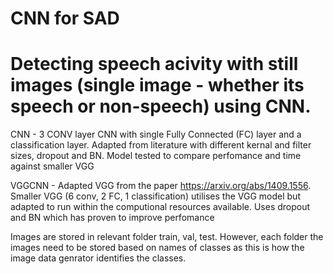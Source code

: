 # CNN for SAD
# Detecting speech acivity with still images (single image - whether its speech or non-speech) using CNN.  
CNN - 3 CONV layer CNN with single Fully Connected (FC) layer and a classification layer.  Adapted from literature with different kernal and filter sizes, dropout and BN. Model tested to compare perfomance and time against smaller VGG

VGGCNN - Adapted VGG from the paper https://arxiv.org/abs/1409.1556. Smaller VGG (6 conv, 2 FC, 1 classification) utilises the VGG model but adapted to run within the computional resources available. Uses dropout and BN which has proven to improve perfomance 

Images are stored in relevant folder train, val, test.
However, each folder the images need to be stored based on names of classes as this is how the image data genrator identifies the classes.
